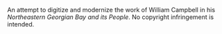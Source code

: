 An attempt to digitize and modernize the work of William Campbell in his _Northeastern Georgian Bay and its People_. No copyright infringement is intended. 
